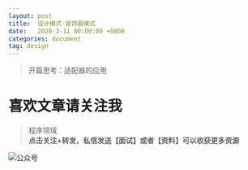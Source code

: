 ```yaml
---
layout: post
title:  设计模式-装饰器模式
date:   2020-3-11 00:00:00 +0800
categories: document
tag: design
---
```


>开篇思考：适配器的应用



# 喜欢文章请关注我  
  
> 程序领域  
**点击关注+转发，私信发送【面试】或者【资料】可以收获更多资源**

![公众号](https://torgor.github.io/styles/images/my-public-ma.png)








